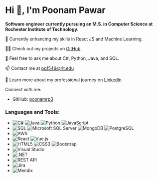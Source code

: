 # Hi 👋, I'm Poonam Pawar

**Software engineer currently pursuing an M.S. in Computer Science at Rochester Institute of Technology.**

🌱 Currently enhancing my skills in React JS and Machine Learning.

👨‍💻 Check out my projects on [GitHub](https://github.com/poonamrp3)

💬 Feel free to ask me about C#, Python, Java, and SQL.

📫 Contact me at [pp1549@rit.edu](mailto:pp1549@rit.edu)

📄 Learn more about my professional journey on [LinkedIn](https://www.linkedin.com/in/prp3/)

Connect with me:
- GitHub: [poonamrp3](https://github.com/poonamrp3)

### Languages and Tools:
- [![C#](https://img.shields.io/badge/-C%23-239120?logo=c-sharp&logoColor=white)](https://docs.microsoft.com/en-us/dotnet/csharp/) ![Java](https://img.shields.io/badge/-Java-007396?logo=java&logoColor=white) ![Python](https://img.shields.io/badge/-Python-3776AB?logo=python&logoColor=white) ![JavaScript](https://img.shields.io/badge/-JavaScript-F7DF1E?logo=javascript&logoColor=black)
- ![SQL](https://img.shields.io/badge/-SQL-4479A1?logo=sql&logoColor=white) ![Microsoft SQL Server](https://img.shields.io/badge/-Microsoft%20SQL%20Server-CC2927?logo=microsoft-sql-server&logoColor=white) ![MongoDB](https://img.shields.io/badge/-MongoDB-47A248?logo=mongodb&logoColor=white) ![PostgreSQL](https://img.shields.io/badge/-PostgreSQL-336791?logo=postgresql&logoColor=white)
- ![AWS](https://img.shields.io/badge/-AWS-232F3E?logo=amazon-aws&logoColor=white)
- ![React](https://img.shields.io/badge/-React-61DAFB?logo=react&logoColor=black) ![Vue.js](https://img.shields.io/badge/-Vue.js-4FC08D?logo=vue.js&logoColor=white)
- ![HTML5](https://img.shields.io/badge/-HTML5-E34F26?logo=html5&logoColor=white) ![CSS3](https://img.shields.io/badge/-CSS3-1572B6?logo=css3&logoColor=white) ![Bootstrap](https://img.shields.io/badge/-Bootstrap-563D7C?logo=bootstrap&logoColor=white)
- ![Visual Studio](https://img.shields.io/badge/-Visual%20Studio-5C2D91?logo=visual-studio&logoColor=white)
- ![.NET](https://img.shields.io/badge/-.NET-512BD4?logo=.net&logoColor=white)
- ![REST API](https://img.shields.io/badge/-REST%20API-FF6C37?logo=rest-api&logoColor=white)
- ![Jira](https://img.shields.io/badge/-Jira-0052CC?logo=jira&logoColor=white)
- ![Mendix](https://img.shields.io/badge/-Mendix-1A82D6?logo=mendix&logoColor=white)
```
